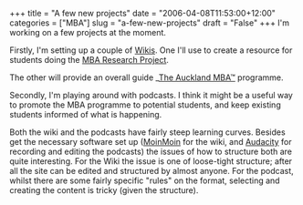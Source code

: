 +++
title = "A few new projects"
date = "2006-04-08T11:53:00+12:00"
categories = ["MBA"]
slug = "a-few-new-projects"
draft = "False"
+++
I'm working on a few projects at the moment.

Firstly, I'm setting up a couple of
[Wikis](https://en.wikipedia.org/wiki/Wiki "What is a WikiWiki"). One
I'll use to create a resource for students doing the [MBA Research
Project](https://www.mbanotebook.ac.nz/index.php/Main_Page "MBA
Research Project").

The other will provide an overall guide _[The Auckland MBA&trade;](https://www.mbanotebook.ac.nz/ "Roadmap of the
Auckland MBA") programme.

Secondly, I'm playing around with podcasts. I think it might be a
useful way to promote the MBA programme to
potential students, and keep existing students informed of what is
happening.

Both the wiki and the podcasts have fairly steep learning curves.
Besides get the necessary software set up
([MoinMoin](https://moinmoin.wikiwikiweb.de/ "MoinMoin software") for
the wiki, and
[Audacity](https://audacity.sourceforge.net/ "Link to the main Audacity
site")
for recording and editing the podcasts) the issues of how to
structure both are quite interesting. For the Wiki the issue is one
of loose-tight structure; after all the site can be edited and
structured by almost anyone. For the podcast, whilst there are some
fairly specific "rules" on the format, selecting and creating the
content is tricky (given the structure).
